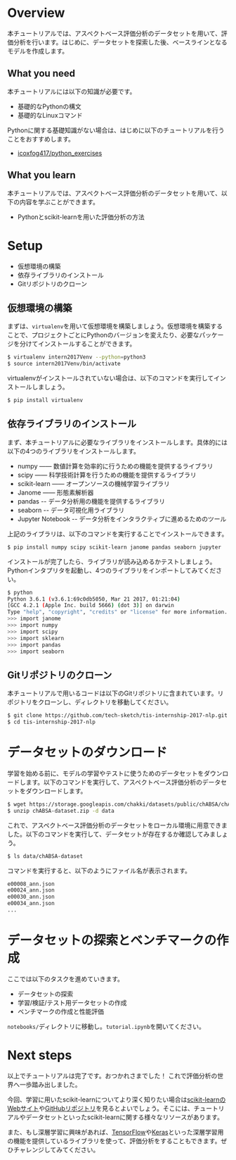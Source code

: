 # Overview
本チュートリアルでは、アスペクトベース評価分析のデータセットを用いて、評価分析を行います。はじめに、データセットを探索した後、ベースラインとなるモデルを作成します。

## What you need
本チュートリアルには以下の知識が必要です。
* 基礎的なPythonの構文
* 基礎的なLinuxコマンド

Pythonに関する基礎知識がない場合は、はじめに以下のチュートリアルを行うことをおすすめします。
* [icoxfog417/python_exercises](https://github.com/icoxfog417/python_exercises)

## What you learn
本チュートリアルでは、アスペクトベース評価分析のデータセットを用いて、以下の内容を学ぶことができます。
* Pythonとscikit-learnを用いた評価分析の方法


# Setup
* 仮想環境の構築
* 依存ライブラリのインストール
* Gitリポジトリのクローン

## 仮想環境の構築
まずは、`virtualenv`を用いて仮想環境を構築しましょう。仮想環境を構築することで、プロジェクトごとにPythonのバージョンを変えたり、必要なパッケージを分けてインストールすることができます。

```bash
$ virtualenv intern2017Venv --python=python3
$ source intern2017Venv/bin/activate
```

virtualenvがインストールされていない場合は、以下のコマンドを実行してインストールしましょう。
```bash
$ pip install virtualenv
```


## 依存ライブラリのインストール
まず、本チュートリアルに必要なライブラリをインストールします。具体的には以下の4つのライブラリをインストールします。

* numpy ―― 数値計算を効率的に行うための機能を提供するライブラリ
* scipy ―― 科学技術計算を行うための機能を提供するライブラリ
* scikit-learn ―― オープンソースの機械学習ライブラリ
* Janome ―― 形態素解析器
* pandas -- データ分析用の機能を提供するライブラリ
* seaborn -- データ可視化用ライブラリ
* Jupyter Notebook -- データ分析をインタラクティブに進めるためのツール 

上記のライブラリは、以下のコマンドを実行することでインストールできます。

```bash
$ pip install numpy scipy scikit-learn janome pandas seaborn jupyter
```

インストールが完了したら、ライブラリが読み込めるかテストしましょう。Pythonインタプリタを起動し、4つのライブラリをインポートしてみてください。

```bash
$ python
Python 3.6.1 (v3.6.1:69c0db5050, Mar 21 2017, 01:21:04)
[GCC 4.2.1 (Apple Inc. build 5666) (dot 3)] on darwin
Type "help", "copyright", "credits" or "license" for more information.
>>> import janome
>>> import numpy
>>> import scipy
>>> import sklearn
>>> import pandas
>>> import seaborn
```

## Gitリポジトリのクローン
本チュートリアルで用いるコードは以下のGitリポジトリに含まれています。リポジトリをクローンし、ディレクトリを移動してください。

```bash
$ git clone https://github.com/tech-sketch/tis-internship-2017-nlp.git
$ cd tis-internship-2017-nlp
```


# データセットのダウンロード
学習を始める前に、モデルの学習やテストに使うためのデータセットをダウンロードします。以下のコマンドを実行して、アスペクトベース評価分析のデータセットをダウンロードします。

```bash
$ wget https://storage.googleapis.com/chakki/datasets/public/chABSA/chABSA-dataset.zip
$ unzip chABSA-dataset.zip -d data
```

これで、アスペクトベース評価分析のデータセットをローカル環境に用意できました。以下のコマンドを実行して、データセットが存在するか確認してみましょう。

```bash
$ ls data/chABSA-dataset
```

コマンドを実行すると、以下のようにファイル名が表示されます。

```bash
e00008_ann.json
e00024_ann.json
e00030_ann.json
e00034_ann.json
...
```

# データセットの探索とベンチマークの作成
ここでは以下のタスクを進めていきます。
* データセットの探索
* 学習/検証/テスト用データセットの作成
* ベンチマークの作成と性能評価

`notebooks/`ディレクトリに移動し。`tutorial.ipynb`を開いてください。


# Next steps
以上でチュートリアルは完了です。おつかれさまでした！
これで評価分析の世界へ一歩踏み出しました。

今回、学習に用いたscikit-learnについてより深く知りたい場合は[scikit-learnのWebサイト](http://scikit-learn.org/stable/)や[GitHubリポジトリ](https://github.com/scikit-learn/scikit-learn)を見るとよいでしょう。そこには、チュートリアルやデータセットといったscikit-learnに関する様々なリソースがあります。

また、もし深層学習に興味があれば、[TensorFlow](https://www.tensorflow.org/)や[Keras](https://keras.io/)といった深層学習用の機能を提供しているライブラリを使って、評価分析をすることもできます。ぜひチャレンジしてみてください。
